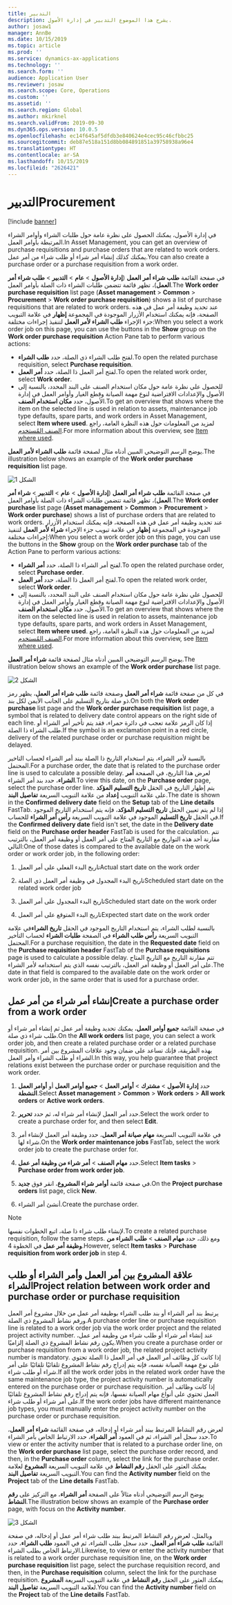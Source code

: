 ```yaml
---
title: التدبير
description: يشرح هذا الموضوع التدبير‬ في إدارة الأصول.
author: josaw1
manager: AnnBe
ms.date: 10/15/2019
ms.topic: article
ms.prod: ''
ms.service: dynamics-ax-applications
ms.technology: ''
ms.search.form: ''
audience: Application User
ms.reviewer: josaw
ms.search.scope: Core, Operations
ms.custom: ''
ms.assetid: ''
ms.search.region: Global
ms.author: mkirknel
ms.search.validFrom: 2019-09-30
ms.dyn365.ops.version: 10.0.5
ms.openlocfilehash: ec14f645af5dfdb3e840624e4cec95c46cfbbc25
ms.sourcegitcommit: deb87e518a151d8bb084891851a39758938a96e4
ms.translationtype: HT
ms.contentlocale: ar-SA
ms.lasthandoff: 10/15/2019
ms.locfileid: "2626421"
---
```

# <a name="procurement"></a><span data-ttu-id="83f73-103">التدبير</span><span class="sxs-lookup"><span data-stu-id="83f73-103">Procurement</span></span>

[!include [banner](../../includes/banner.md)]

<span data-ttu-id="83f73-104">في إدارة الأصول، يمكنك الحصول على نظرة عامة حول طلبات الشراء وأوامر الشراء المرتبطة بأوامر العمل.</span><span class="sxs-lookup"><span data-stu-id="83f73-104">In Asset Management, you can get an overview of purchase requisitions and purchase orders that are related to work orders.</span></span> <span data-ttu-id="83f73-105">يمكنك كذلك إنشاء أمر شراء أو طلب شراء من أمر عمل.</span><span class="sxs-lookup"><span data-stu-id="83f73-105">You can also create a purchase order or a purchase requisition from a work order.</span></span>

<span data-ttu-id="83f73-106">في صفحة القائمة **طلب شراء أمر العمل** (**إدارة الأصول** > **عام** > **التدبير** > **طلب شراء أمر العمل**)، تظهر قائمة تتضمن طلبات الشراء ذات الصلة بأوامر العمل.</span><span class="sxs-lookup"><span data-stu-id="83f73-106">The **Work order purchase requisition** list page (**Asset management** > **Common** > **Procurement** > **Work order purchase requisition**) shows a list of purchase requisitions that are related to work orders.</span></span> <span data-ttu-id="83f73-107">عند تحديد وظيفة أمر عمل في هذه الصفحة، فإنه يمكنك استخدام الأزرار الموجودة في المجموعة **إظهار** في علامة التبويب جزء الإجراء **طلب الشراء لأمر العمل** لتنفيذ إجراءات مختلفة:</span><span class="sxs-lookup"><span data-stu-id="83f73-107">When you select a work order job on this page, you can use the buttons in the **Show** group on the **Work order purchase requisition** Action Pane tab to perform various actions:</span></span>

- <span data-ttu-id="83f73-108">لفتح طلب الشراء ذي الصلة، حدد **طلب الشراء**.</span><span class="sxs-lookup"><span data-stu-id="83f73-108">To open the related purchase requisition, select **Purchase requisition**.</span></span> 
- <span data-ttu-id="83f73-109">لفتح أمر العمل ذا الصلة، حدد **أمر العمل**.</span><span class="sxs-lookup"><span data-stu-id="83f73-109">To open the related work order, select **Work order**.</span></span>
- <span data-ttu-id="83f73-110">للحصول علي نظرة عامة حول مكان استخدام الصنف على البند المحدد، بالنسبة إلى الأصول والإعدادات الافتراضية لنوع مهمة الصيانة وقطع الغيار وأوامر العمل في إدارة الأصول، حدد **مكان استخدام الصنف**.</span><span class="sxs-lookup"><span data-stu-id="83f73-110">To get an overview that shows where the item on the selected line is used in relation to assets, maintenance job type defaults, spare parts, and work orders in Asset Management, select **Item where used**.</span></span> <span data-ttu-id="83f73-111">لمزيد من المعلومات حول هذه النظرة العامة، راجع [الصنف المُستخدم](../controlling-and-reporting/item-where-used.md).</span><span class="sxs-lookup"><span data-stu-id="83f73-111">For more information about this overview, see [Item where used](../controlling-and-reporting/item-where-used.md).</span></span>

<span data-ttu-id="83f73-112">يوضح الرسم التوضيحي المبين أدناه مثال لصفحة قائمة **طلب الشراء لأمر العمل‬**.</span><span class="sxs-lookup"><span data-stu-id="83f73-112">The illustration below shows an example of the **Work order purchase requisition** list page.</span></span>

![الشكل 1](media/08-work-orders.png)


<span data-ttu-id="83f73-114">في صفحة القائمة **طلب شراء أمر العمل** (**إدارة الأصول** > **عام** > **التدبير** > **شراء أمر العمل**)، تظهر قائمة تتضمن طلبات الشراء ذات الصلة بأوامر العمل.</span><span class="sxs-lookup"><span data-stu-id="83f73-114">The **Work order purchase** list page (**Asset management** > **Common** > **Procurement** > **Work order purchase**) shows a list of purchase orders that are related to work orders.</span></span> <span data-ttu-id="83f73-115">عند تحديد وظيفة أمر عمل في هذه الصفحة، فإنه يمكنك استخدام الأزرار الموجودة في المجموعة **إظهار** في علامة تبويب جزء الإجراء **شراء لأمر العمل** لتنفيذ إجراءات مختلفة:</span><span class="sxs-lookup"><span data-stu-id="83f73-115">When you select a work order job on this page, you can use the buttons in the **Show** group on the **Work order purchase** tab of the Action Pane to perform various actions:</span></span>

- <span data-ttu-id="83f73-116">لفتح أمر الشراء ذا الصلة، حدد **أمر الشراء**.</span><span class="sxs-lookup"><span data-stu-id="83f73-116">To open the related purchase order, select **Purchase order**.</span></span> 
- <span data-ttu-id="83f73-117">لفتح أمر العمل ذا الصلة، حدد **أمر العمل**.</span><span class="sxs-lookup"><span data-stu-id="83f73-117">To open the related work order, select **Work order**.</span></span>
- <span data-ttu-id="83f73-118">للحصول علي نظرة عامة حول مكان استخدام الصنف على البند المحدد، بالنسبة إلى الأصول والإعدادات الافتراضية لنوع مهمة الصيانة وقطع الغيار وأوامر العمل في إدارة الأصول، حدد **مكان استخدام الصنف**.</span><span class="sxs-lookup"><span data-stu-id="83f73-118">To get an overview that shows where the item on the selected line is used in relation to assets, maintenance job type defaults, spare parts, and work orders in Asset Management, select **Item where used**.</span></span> <span data-ttu-id="83f73-119">لمزيد من المعلومات حول هذه النظرة العامة، راجع [الصنف المُستخدم](../controlling-and-reporting/item-where-used.md).</span><span class="sxs-lookup"><span data-stu-id="83f73-119">For more information about this overview, see [Item where used](../controlling-and-reporting/item-where-used.md).</span></span>

<span data-ttu-id="83f73-120">يوضح الرسم التوضيحي المبين أدناه مثال لصفحة قائمة **شراء أمر العمل‬**.</span><span class="sxs-lookup"><span data-stu-id="83f73-120">The illustration below shows an example of the **Work order purchase** list page.</span></span>

![الشكل 2](media/09-work-orders.png)


<span data-ttu-id="83f73-122">في كل من صفحة قائمة **شراء أمر العمل** وصفحة قائمة **طلب شراء أمر العمل**، يظهر رمز ذو صلة بتاريخ التسليم على الجانب الأيمن لكل بند.</span><span class="sxs-lookup"><span data-stu-id="83f73-122">On both the **Work order purchase** list page and the **Work order purchase requisition** list page, a symbol that is related to delivery date control appears on the right side of each line.</span></span> <span data-ttu-id="83f73-123">إذا كان الرمز علامة تعجب في دائرة حمراء، فقد يتم تأخير أمر الشراء أو طلب الشراء ذا الصلة.</span><span class="sxs-lookup"><span data-stu-id="83f73-123">If the symbol is an exclamation point in a red circle, delivery of the related purchase order or purchase requisition might be delayed.</span></span>

<span data-ttu-id="83f73-124">بالنسبة لأمر الشراء، يتم استخدام التاريخ ذا الصلة ببند أمر الشراء لحساب التاخير المحتمل.</span><span class="sxs-lookup"><span data-stu-id="83f73-124">For a purchase order, the date that is related to the purchase order line is used to calculate a possible delay.</span></span> <span data-ttu-id="83f73-125">لعرض هذا التاريخ، في الصفحة **أمر الشراء**، حدد بند أمر الشراء.</span><span class="sxs-lookup"><span data-stu-id="83f73-125">To view this date, on the **Purchase order** page, select the purchase order line.</span></span> <span data-ttu-id="83f73-126">يتم إظهار التاريخ في الحقل **تاريخ التسليم المؤكد** على علامة التبويب **إعداد** من علامة التبويب السريعة **تفاصيل البند**.</span><span class="sxs-lookup"><span data-stu-id="83f73-126">The date is shown in the **Confirmed delivery date** field on the **Setup** tab of the **Line details** FastTab.</span></span> <span data-ttu-id="83f73-127">إذا لم يتم تعيين الحقل **تاريخ التسليم المؤكد**، فإنه يتم استخدام التاريخ الموجود في الحقل **تاريخ التسليم** الموجود في علامة التبويب السريعة **رأس أمر الشراء** للحساب.</span><span class="sxs-lookup"><span data-stu-id="83f73-127">If the **Confirmed delivery date** field isn't set, the date in the **Delivery date** field on the **Purchase order header** FastTab is used for the calculation.</span></span> <span data-ttu-id="83f73-128">تتم مقارنة أحد هذه التواريخ مع التاريخ المتاح على أمر العمل أو وظيفة أمر العمل، بالترتيب التالي:</span><span class="sxs-lookup"><span data-stu-id="83f73-128">One of those dates is compared to the available date on the work order or work order job, in the following order:</span></span>

1. <span data-ttu-id="83f73-129">تاريخ البدء الفعلي على أمر العمل</span><span class="sxs-lookup"><span data-stu-id="83f73-129">Actual start date on the work order</span></span>  

2. <span data-ttu-id="83f73-130">تاريخ البدء المجدول في وظيفة أمر العمل ذي الصلة</span><span class="sxs-lookup"><span data-stu-id="83f73-130">Scheduled start date on the related work order job</span></span> 

3. <span data-ttu-id="83f73-131">تاريخ البدء المجدول على أمر العمل</span><span class="sxs-lookup"><span data-stu-id="83f73-131">Scheduled start date on the work order</span></span> 

4. <span data-ttu-id="83f73-132">تاريخ البدء المتوقع على أمر العمل</span><span class="sxs-lookup"><span data-stu-id="83f73-132">Expected start date on the work order</span></span> 

<span data-ttu-id="83f73-133">بالنسبة لطلب الشراء، يتم استخدام التاريج الموجود في الحقل **تاريخ الشراء**في علامة التبويب السريعة **رأس طلب الشراء** في الصفحة **طلبات الشراء** لحساب التأخير المحتمل.</span><span class="sxs-lookup"><span data-stu-id="83f73-133">For a purchase requisition, the date in the **Requested date** field on the **Purchase requisition header** FastTab of the **Purchase requisitions** page is used to calculate a possible delay.</span></span> <span data-ttu-id="83f73-134">تتم مقارنة التاريخ مع التاريخ المتاح على أمر العمل أو وظيفة أمر العمل، بالترتيب نفسه الذي يتم استخدامه لأمر الشراء.</span><span class="sxs-lookup"><span data-stu-id="83f73-134">The date in that field is compared to the available date on the work order or work order job, in the same order that is used for a purchase order.</span></span>


## <a name="create-a-purchase-order-from-a-work-order"></a><span data-ttu-id="83f73-135">إنشاء أمر شراء من أمر عمل</span><span class="sxs-lookup"><span data-stu-id="83f73-135">Create a purchase order from a work order</span></span>

<span data-ttu-id="83f73-136">في صفحة القائمة **جميع أوامر العمل**، يمكنك تحديد وظيفة أمر عمل ثم إنشاء أمر شراء أو طلب شراء ذي صلة.</span><span class="sxs-lookup"><span data-stu-id="83f73-136">On the **All work orders** list page, you can select a work order job, and then create a related purchase order or a related purchase requisition.</span></span> <span data-ttu-id="83f73-137">بهذه الطريقة، فإنك تساعد على ضمان وجود علاقات المشروع بين أمر الشراء أو طلب الشراء وأمر العمل.</span><span class="sxs-lookup"><span data-stu-id="83f73-137">In this way, you help guarantee that project relations exist between the purchase order or purchase requisition and the work order.</span></span>

1. <span data-ttu-id="83f73-138">حدد **إدارة الأصول** > **مشترك** > **أوامر العمل** > **جميع أوامر العمل** أو **أوامر العمل النشطة**.</span><span class="sxs-lookup"><span data-stu-id="83f73-138">Select **Asset management** > **Common** > **Work orders** > **All work orders** or **Active work orders**.</span></span>

2. <span data-ttu-id="83f73-139">حدد أمر العمل لإنشاء أمر شراء له، ثم حدد **تحرير**.</span><span class="sxs-lookup"><span data-stu-id="83f73-139">Select the work order to create a purchase order for, and then select **Edit**.</span></span>

3. <span data-ttu-id="83f73-140">في علامة التبويب السريعة **مهام صيانة أمر العمل**، حدد وظيفة أمر العمل لإنشاء أمر شراء لها.</span><span class="sxs-lookup"><span data-stu-id="83f73-140">On the **Work order maintenance jobs** FastTab, select the work order job to create the purchase order for.</span></span>

4. <span data-ttu-id="83f73-141">حدد **مهام الصنف** > **أمر شراء من وظيفة أمر عمل‬**.</span><span class="sxs-lookup"><span data-stu-id="83f73-141">Select **Item tasks** > **Purchase order from work order job**.</span></span>

5. <span data-ttu-id="83f73-142">في صفحة قائمة **أوامر شراء المشروع‬**، انقر فوق **جديد**.</span><span class="sxs-lookup"><span data-stu-id="83f73-142">On the **Project purchase orders** list page, click **New**.</span></span>

6. <span data-ttu-id="83f73-143">أنشئ أمر الشراء.</span><span class="sxs-lookup"><span data-stu-id="83f73-143">Create the purchase order.</span></span>

>[!NOTE]
><span data-ttu-id="83f73-144">لإنشاء طلب شراء ذا صلة، اتبع الخطوات نفسها.</span><span class="sxs-lookup"><span data-stu-id="83f73-144">To create a related purchase requisition, follow the same steps.</span></span> <span data-ttu-id="83f73-145">ومع ذلك، حدد **مهام الصنف** > **طلب الشراء من وظيفة أمر عمل** في الخطوة 4.</span><span class="sxs-lookup"><span data-stu-id="83f73-145">However, select **Item tasks** > **Purchase requisition from work order job** in step 4.</span></span>


## <a name="project-relation-between-work-order-and-purchase-order-or-purchase-requisition"></a><span data-ttu-id="83f73-146">علاقة المشروع بين أمر العمل وأمر الشراء أو طلب الشراء</span><span class="sxs-lookup"><span data-stu-id="83f73-146">Project relation between work order and purchase order or purchase requisition</span></span>

<span data-ttu-id="83f73-147">يرتبط بند أمر الشراء أو بند طلب الشراء بوظيفة أمر عمل من خلال مشروع أمر العمل ورقم نشاط المشروع ذي الصلة.</span><span class="sxs-lookup"><span data-stu-id="83f73-147">A purchase order line or purchase requisition line is related to a work order job via the work order project and the related project activity number.</span></span> <span data-ttu-id="83f73-148">عند إنشاء أمر شراء أو طلب شراء من وظيفة أمر عمل، يكون رقم نشاط المشروع ذي الصلة إلزاميًا.</span><span class="sxs-lookup"><span data-stu-id="83f73-148">When you create a purchase order or purchase requisition from a work order job, the related project activity number is mandatory.</span></span> <span data-ttu-id="83f73-149">إذا كانت كل وظائف أمر العمل في أمر العمل ذا الصلة تحتوي على نوع مهمة الصيانة نفسه، فإنه يتم إدراج رقم نشاط المشروع تلقائيًا تلقائيًا على أمر شراء أو طلب شراء.</span><span class="sxs-lookup"><span data-stu-id="83f73-149">If all the work order jobs in the related work order have the same maintenance job type, the project activity number is automatically entered on the purchase order or purchase requisition.</span></span> <span data-ttu-id="83f73-150">إذا كانت وظائف أمر العمل تحتوي على أنواع مهام الصيانة نفسها، فإنه يتم إدراج رقم نشاط المشروع تلقائيًا على أمر شراء أو طلب شراء.</span><span class="sxs-lookup"><span data-stu-id="83f73-150">If the work order jobs have different maintenance job types, you must manually enter the project activity number on the purchase order or purchase requisition.</span></span>

<span data-ttu-id="83f73-151">لعرض رقم النشاط المرتبط ببند أمر شراء أو إدخاله، في صفحة القائمة **شراء أمر العمل**، حدد سجل أمر الشراء، ثم في العمود **أمر الشراء**، حدد الارتباط الخاص بأمر الشراء.</span><span class="sxs-lookup"><span data-stu-id="83f73-151">To view or enter the activity number that is related to a purchase order line, on the **Work order purchase** list page, select the purchase order record, and then, in the **Purchase order** column, select the link for the purchase order.</span></span> <span data-ttu-id="83f73-152">يمكنك العثور على الحقل **رقم النشاط** في علامة التبويب السريعة **المشروع** لعلامة التبويب السريعة **تفاصيل البند**.</span><span class="sxs-lookup"><span data-stu-id="83f73-152">You can find the **Activity number** field on the **Project** tab of the **Line details** FastTab.</span></span>

<span data-ttu-id="83f73-153">يوضح الرسم التوضيحي أدناه مثالاً على الصفحة **أمر الشراء**، مع التركيز على **رقم النشاط**.</span><span class="sxs-lookup"><span data-stu-id="83f73-153">The illustration below shows an example of the **Purchase order** page, with focus on the **Activity number**.</span></span>

![الشكل 3](media/10-work-orders.png)

<span data-ttu-id="83f73-155">وبالمثل، لعرض رقم النشاط المرتبط ببند طلب شراء أمر عمل أو إدخاله، في صفحة القائمة **طلب شراء أمر العمل**، حدد سجل طلب الشراء، ثم في العمود **طلب الشراء**، حدد الارتباط الخاص بطلب الشراء.</span><span class="sxs-lookup"><span data-stu-id="83f73-155">Likewise, to view or enter the activity number that is related to a work order purchase requisition line, on the **Work order purchase requisition** list page, select the purchase requisition record, and then, in the **Purchase requisition** column, select the link for the purchase requisition.</span></span> <span data-ttu-id="83f73-156">يمكنك العثور على الحقل **رقم النشاط** في علامة التبويب السريعة **المشروع** لعلامة التبويب السريعة **تفاصيل البند**.</span><span class="sxs-lookup"><span data-stu-id="83f73-156">You can find the **Activity number** field on the **Project** tab of the **Line details** FastTab.</span></span>

